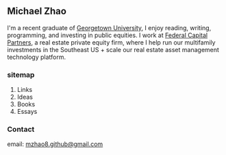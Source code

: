 ## Michael Zhao

I'm a recent graduate of [Georgetown University](https://en.wikipedia.org/wiki/Georgetown_University), I enjoy reading, writing, programming, and investing in public equities. I work at [Federal Capital Partners](https://www.fcpdc.com/), a real estate private equity firm, where I help run our multifamily investments in the Southeast US + scale our real estate asset management technology platform. 

### sitemap
1.  Links
1.  Ideas
1.  Books
1.  Essays

### Contact
email: mzhao8.github@gmail.com
